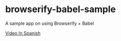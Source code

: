 # browserify-babel-sample
A sample app on using Browserify + Babel

[Video In Spanish](https://www.youtube.com/watch?v=ITM6egxpHIg)
